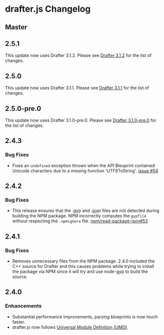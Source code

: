 # drafter.js Changelog

## Master

## 2.5.1

This update now uses Drafter 3.1.2. Please see [Drafter
3.1.2](https://github.com/apiaryio/drafter/releases/tag/v3.1.2) for
the list of changes.

## 2.5.0

This update now uses Drafter 3.1.1. Please see [Drafter
3.1.1](https://github.com/apiaryio/drafter/releases/tag/v3.1.1) for
the list of changes.

## 2.5.0-pre.0

This update now uses Drafter 3.1.0-pre.0. Please see [Drafter
3.1.0-pre.0](https://github.com/apiaryio/drafter/releases/tag/v3.1.0-pre.0) for
the list of changes.

## 2.4.3

### Bug Fixes

- Fixes an `undefined` exception thrown when the API Bleuprint
  contained Unicode characters due to a missing function 'UTF8ToString'.
  [issue #54](https://github.com/apiaryio/drafter.js/issues/54)


## 2.4.2

### Bug Fixes

- This release ensures that the .gyp and .gypi files are not detected during
  building the NPM package. NPM incorrectly computes the `gypfile` without
  respecting the `.npmignore` file.
  [npm/read-package-json#52](https://github.com/npm/read-package-json/pull/52)


## 2.4.1

### Bug Fixes

- Removes unnecessary files from the NPM package. 2.4.0 included the C++ source
  for Drafter and this causes problems while trying to install the package via
  NPM since it will try and use node-gyp to build the source.


## 2.4.0

### Enhancements

- Substantial performance improvements, parsing blueprints is now much faster.
- drafter.js now follows [Universal Module Definition (UMD)](https://github.com/umdjs/umd).
